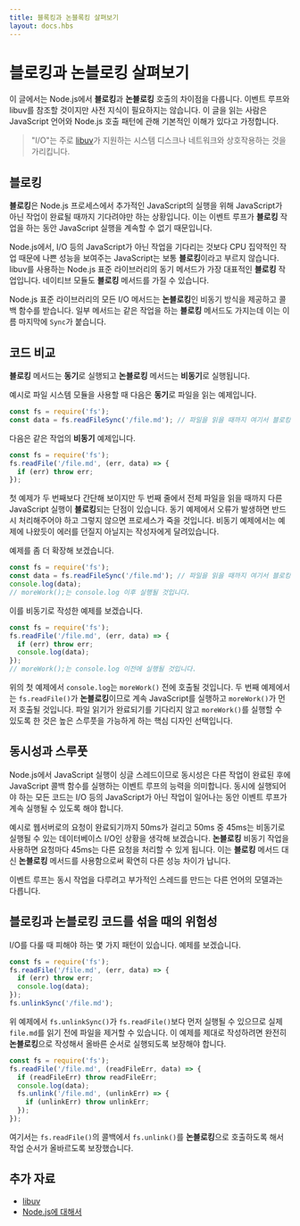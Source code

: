 ```yaml
---
title: 블록킹과 논블록킹 살펴보기
layout: docs.hbs
---
```


<!--
# Overview of Blocking vs Non-Blocking

This overview covers the difference between **blocking** and **non-blocking**
calls in Node.js. This overview will refer to the event loop and libuv but no
prior knowledge of those topics is required. Readers are assumed to have a
basic understanding of the JavaScript language and Node.js callback pattern.

> "I/O" refers primarily to interaction with the system's disk and
> network supported by [libuv](https://libuv.org/).
-->
# 블로킹과 논블로킹 살펴보기

이 글에서는 Node.js에서 **블로킹**과 **논블로킹** 호출의 차이점을 다룹니다. 이벤트 루프와
libuv를 참조할 것이지만 사전 지식이 필요하지는 않습니다. 이 글을 읽는 사람은 JavaScript
언어와 Node.js 호출 패턴에 관해 기본적인 이해가 있다고 가정합니다.

> "I/O"는 주로 [libuv](https://libuv.org/)가 지원하는 시스템 디스크나 네트워크와
상호작용하는 것을 가리킵니다.

<!--
## Blocking

**Blocking** is when the execution of additional JavaScript in the Node.js
process must wait until a non-JavaScript operation completes. This happens
because the event loop is unable to continue running JavaScript while a
**blocking** operation is occurring.

In Node.js, JavaScript that exhibits poor performance due to being CPU intensive
rather than waiting on a non-JavaScript operation, such as I/O, isn't typically
referred to as **blocking**. Synchronous methods in the Node.js standard library
that use libuv are the most commonly used **blocking** operations. Native
modules may also have **blocking** methods.

All of the I/O methods in the Node.js standard library provide asynchronous
versions, which are **non-blocking**, and accept callback functions. Some
methods also have **blocking** counterparts, which have names that end with
`Sync`.
-->

## 블로킹

**블로킹**은 Node.js 프로세스에서 추가적인 JavaScript의 실행을 위해 JavaScript가 아닌
작업이 완료될 때까지 기다려야만 하는 상황입니다. 이는 이벤트 루프가 **블로킹** 작업을 하는
동안 JavaScript 실행을 계속할 수 없기 때문입니다.

Node.js에서, I/O 등의 JavaScript가 아닌 작업을 기다리는 것보다 CPU 집약적인 작업 때문에
나쁜 성능을 보여주는 JavaScript는 보통 **블로킹**이라고 부르지 않습니다. libuv를 사용하는
Node.js 표준 라이브러리의 동기 메서드가 가장 대표적인 **블로킹** 작업입니다.
네이티브 모듈도 **블로킹** 메서드를 가질 수 있습니다.

Node.js 표준 라이브러리의 모든 I/O 메서드는 **논블로킹**인 비동기 방식을 제공하고
콜백 함수를 받습니다. 일부 메서드는 같은 작업을 하는 **블로킹** 메서드도 가지는데 이는
이름 마지막에 `Sync`가 붙습니다.

<!--
## Comparing Code

**Blocking** methods execute **synchronously** and **non-blocking** methods
execute **asynchronously**.

Using the File System module as an example, this is a **synchronous** file read:

```js
const fs = require('fs');
const data = fs.readFileSync('/file.md'); // blocks here until file is read
```

And here is an equivalent **asynchronous** example:

```js
const fs = require('fs');
fs.readFile('/file.md', (err, data) => {
  if (err) throw err;
});
```
-->

## 코드 비교

**블로킹** 메서드는 **동기**로 실행되고 **논블로킹** 메서드는 **비동기**로 실행됩니다.

예시로 파일 시스템 모듈을 사용할 때 다음은 **동기**로 파일을 읽는 예제입니다.

```js
const fs = require('fs');
const data = fs.readFileSync('/file.md'); // 파일을 읽을 때까지 여기서 블로킹 됩니다.
```

다음은 같은 작업의 **비동기** 예제입니다.

```js
const fs = require('fs');
fs.readFile('/file.md', (err, data) => {
  if (err) throw err;
});
```

<!--
The first example appears simpler than the second but has the disadvantage of
the second line **blocking** the execution of any additional JavaScript until
the entire file is read. Note that in the synchronous version if an error is
thrown it will need to be caught or the process will crash. In the asynchronous
version, it is up to the author to decide whether an error should throw as
shown.

Let's expand our example a little bit:

```js
const fs = require('fs');
const data = fs.readFileSync('/file.md'); // blocks here until file is read
console.log(data);
moreWork(); // will run after console.log
```

And here is a similar, but not equivalent asynchronous example:

```js
const fs = require('fs');
fs.readFile('/file.md', (err, data) => {
  if (err) throw err;
  console.log(data);
});
moreWork(); // will run before console.log
```
-->

첫 예제가 두 번째보다 간단해 보이지만 두 번째 줄에서 전체 파일을 읽을 때까지 다른 JavaScript
실행이 **블로킹**되는 단점이 있습니다. 동기 예제에서 오류가 발생하면 반드시 처리해주어야 하고
그렇지 않으면 프로세스가 죽을 것입니다. 비동기 예제에서는 예제에 나왔듯이 에러를 던질지 아닐지는
작성자에게 달려있습니다.

예제를 좀 더 확장해 보겠습니다.

```js
const fs = require('fs');
const data = fs.readFileSync('/file.md'); // 파일을 읽을 때까지 여기서 블로킹됩니다.
console.log(data);
// moreWork();는 console.log 이후 실행될 것입니다.
```

이를 비동기로 작성한 예제를 보겠습니다.

```js
const fs = require('fs');
fs.readFile('/file.md', (err, data) => {
  if (err) throw err;
  console.log(data);
});
// moreWork();는 console.log 이전에 실행될 것입니다.
```

<!--
In the first example above, `console.log` will be called before `moreWork()`. In
the second example `fs.readFile()` is **non-blocking** so JavaScript execution
can continue and `moreWork()` will be called first. The ability to run
`moreWork()` without waiting for the file read to complete is a key design
choice that allows for higher throughput.
-->

위의 첫 예제에서 `console.log`는 `moreWork()` 전에 호출될 것입니다. 두 번째
예제에서는 `fs.readFile()`가 **논블로킹**이므로 계속 JavaScript를 실행하고
`moreWork()`가 먼저 호출될 것입니다. 파일 읽기가 완료되기를 기다리지 않고 `moreWork()`를
실행할 수 있도록 한 것은 높은 스루풋을 가능하게 하는 핵심 디자인 선택입니다.

<!--
## Concurrency and Throughput

JavaScript execution in Node.js is single threaded, so concurrency refers to the
event loop's capacity to execute JavaScript callback functions after completing
other work. Any code that is expected to run in a concurrent manner must allow
the event loop to continue running as non-JavaScript operations, like I/O, are
occurring.

As an example, let's consider a case where each request to a web server takes
50ms to complete and 45ms of that 50ms is database I/O that can be done
asynchronously. Choosing **non-blocking** asynchronous operations frees up that
45ms per request to handle other requests. This is a significant difference in
capacity just by choosing to use **non-blocking** methods instead of
**blocking** methods.

The event loop is different than models in many other languages where additional
threads may be created to handle concurrent work.
-->

## 동시성과 스루풋

Node.js에서 JavaScript 실행이 싱글 스레드이므로 동시성은 다른 작업이 완료된 후에
JavaScript 콜백 함수를 실행하는 이벤트 루프의 능력을 의미합니다. 동시에 실행되어야 하는
모든 코드는 I/O 등의 JavaScript가 아닌 작업이 일어나는 동안 이벤트 루프가 계속
실행될 수 있도록 해야 합니다.

예시로 웹서버로의 요청이 완료되기까지 50ms가 걸리고 50ms 중 45ms는 비동기로
실행될 수 있는 데이터베이스 I/O인 상황을 생각해 보겠습니다. **논블로킹** 비동기 작업을 사용하면
요청마다 45ms는 다른 요청을 처리할 수 있게 됩니다. 이는 **블로킹** 메서드 대신
**논블로킹** 메서드를 사용함으로써 확연히 다른 성능 차이가 납니다.

이벤트 루프는 동시 작업을 다루려고 부가적인 스레드를 만드는 다른 언어의 모델과는 다릅니다.

<!--
## Dangers of Mixing Blocking and Non-Blocking Code

There are some patterns that should be avoided when dealing with I/O. Let's look
at an example:

```js
const fs = require('fs');
fs.readFile('/file.md', (err, data) => {
  if (err) throw err;
  console.log(data);
});
fs.unlinkSync('/file.md');
```
-->

## 블로킹과 논블로킹 코드를 섞을 때의 위험성

I/O를 다룰 때 피해야 하는 몇 가지 패턴이 있습니다. 예제를 보겠습니다.

```js
const fs = require('fs');
fs.readFile('/file.md', (err, data) => {
  if (err) throw err;
  console.log(data);
});
fs.unlinkSync('/file.md');
```

<!--
In the above example, `fs.unlinkSync()` is likely to be run before
`fs.readFile()`, which would delete `file.md` before it is actually read. A
better way to write this that is completely **non-blocking** and guaranteed to
execute in the correct order is:

```js
const fs = require('fs');
fs.readFile('/file.md', (readFileErr, data) => {
  if (readFileErr) throw readFileErr;
  console.log(data);
  fs.unlink('/file.md', (unlinkErr) => {
    if (unlinkErr) throw unlinkErr;
  });
});
```
-->

위 예제에서 `fs.unlinkSync()`가 `fs.readFile()`보다 먼저 실행될 수 있으므로 실제
`file.md`를 읽기 전에 파일을 제거할 수 있습니다. 이 예제를 제대로 작성하려면 완전히
**논블로킹**으로 작성해서 올바른 순서로 실행되도록 보장해야 합니다.

```js
const fs = require('fs');
fs.readFile('/file.md', (readFileErr, data) => {
  if (readFileErr) throw readFileErr;
  console.log(data);
  fs.unlink('/file.md', (unlinkErr) => {
    if (unlinkErr) throw unlinkErr;
  });
});
```

<!--
The above places a **non-blocking** call to `fs.unlink()` within the callback of
`fs.readFile()` which guarantees the correct order of operations.

## Additional Resources

* [libuv](https://libuv.org/)
* [About Node.js](https://nodejs.org/en/about/)
-->

여기서는 `fs.readFile()`의 콜백에서 `fs.unlink()`를 **논블로킹**으로 호출하도록 해서 작업 순서가 올바르도록 보장했습니다.

## 추가 자료

* [libuv](https://libuv.org/)
* [Node.js에 대해서](https://nodejs.org/ko/about/)
